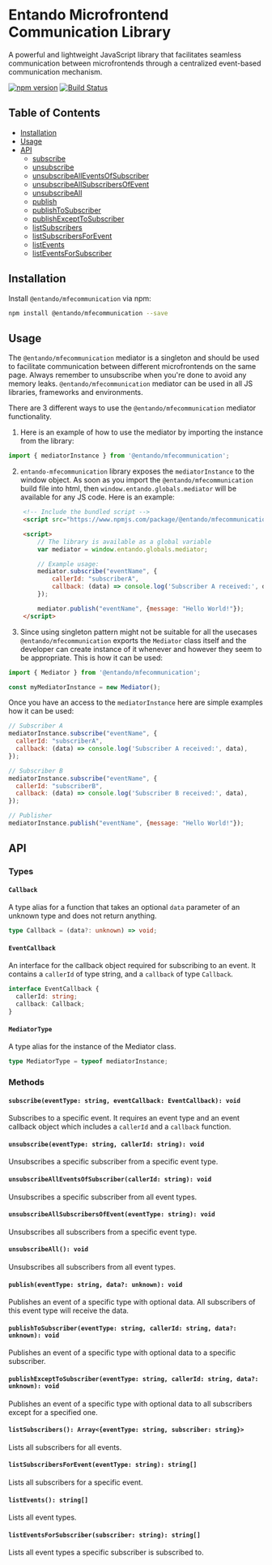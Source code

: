 # Entando Microfrontend Communication Library

A powerful and lightweight JavaScript library that facilitates seamless communication between microfrontends through a centralized event-based communication mechanism.

[![npm version](https://img.shields.io/npm/v/microfrontend-mediator.svg?style=flat)](https://www.npmjs.com/entando/entando-mfecommunication)
[![Build Status](https://travis-ci.org/yourusername/microfrontend-mediator.svg?branch=master)](https://travis-ci.org/entando/entando-mfecommunication)

## Table of Contents

- [Installation](#installation)
- [Usage](#usage)
- [API](#api)
    - [subscribe](#subscribe)
    - [unsubscribe](#unsubscribe)
    - [unsubscribeAllEventsOfSubscriber](#unsubscribeAllEventsOfSubscriber)
    - [unsubscribeAllSubscribersOfEvent](#unsubscribeAllSubscribersOfEvent)
    - [unsubscribeAll](#unsubscribeAll)
    - [publish](#publish)
    - [publishToSubscriber](#publishToSubscriber)
    - [publishExceptToSubscriber](#publishExceptToSubscriber)
    - [listSubscribers](#listSubscribers)
    - [listSubscribersForEvent](#listSubscribersForEvent)
    - [listEvents](#listEvents)
    - [listEventsForSubscriber](#listEventsForSubscriber)

## Installation

Install `@entando/mfecommunication` via npm:

```sh
npm install @entando/mfecommunication --save
```

## Usage

The `@entando/mfecommunication` mediator is a singleton and should be used to facilitate communication between different microfrontends on the same page. Always remember to unsubscribe when you're done to avoid any memory leaks.  `@entando/mfecommunication` mediator can be used in all JS libraries, frameworks and environments.

There are 3 different ways to use the `@entando/mfecommunication` mediator functionality.

1. Here is an example of how to use the mediator by importing the instance from the library:

```javascript
import { mediatorInstance } from '@entando/mfecommunication';
```

2. `entando-mfecommunication` library exposes the `mediatorInstance` to the window object. As soon as you import the `@entando/mfecommunication` build file into html, then `window.entando.globals.mediator` will be available for any JS code.
Here is an example:
```html
    <!-- Include the bundled script -->
    <script src="https://www.npmjs.com/package/@entando/mfecommunication/dist/entando-mfecommunication.umd.cjs"></script>

    <script>
        // The library is available as a global variable
        var mediator = window.entando.globals.mediator;

        // Example usage:
        mediator.subscribe("eventName", {
            callerId: "subscriberA",
            callback: (data) => console.log('Subscriber A received:', data),
        });

        mediator.publish("eventName", {message: "Hello World!"});
    </script>
```

3. Since using singleton pattern might not be suitable for all the usecases `@entando/mfecommunication` exports the `Mediator` class itself and the developer can create instance of it whenever and however they seem to be appropriate. This is how it can be used:
```javascript
import { Mediator } from '@entando/mfecommunication';

const myMediatorInstance = new Mediator();
```

Once you have an access to the `mediatorInstance` here are simple examples how it can be used:

```javascript
// Subscriber A
mediatorInstance.subscribe("eventName", {
  callerId: "subscriberA",
  callback: (data) => console.log('Subscriber A received:', data),
});

// Subscriber B
mediatorInstance.subscribe("eventName", {
  callerId: "subscriberB",
  callback: (data) => console.log('Subscriber B received:', data),
});

// Publisher
mediatorInstance.publish("eventName", {message: "Hello World!"});
```

## API

### Types

#### `Callback`

A type alias for a function that takes an optional `data` parameter of an unknown type and does not return anything.

```typescript
type Callback = (data?: unknown) => void;
```

#### `EventCallback`

An interface for the callback object required for subscribing to an event. It contains a `callerId` of type string, and a `callback` of type `Callback`.

```typescript
interface EventCallback {
  callerId: string;
  callback: Callback;
}
```

#### `MediatorType`

A type alias for the instance of the Mediator class. 

```typescript
type MediatorType = typeof mediatorInstance;
```

### Methods

#### `subscribe(eventType: string, eventCallback: EventCallback): void`

Subscribes to a specific event. It requires an event type and an event callback object which includes a `callerId` and a `callback` function.

#### `unsubscribe(eventType: string, callerId: string): void`

Unsubscribes a specific subscriber from a specific event type.

#### `unsubscribeAllEventsOfSubscriber(callerId: string): void`

Unsubscribes a specific subscriber from all event types.

#### `unsubscribeAllSubscribersOfEvent(eventType: string): void`

Unsubscribes all subscribers from a specific event type.

#### `unsubscribeAll(): void`

Unsubscribes all subscribers from all event types.

#### `publish(eventType: string, data?: unknown): void`

Publishes an event of a specific type with optional data. All subscribers of this event type will receive the data.

#### `publishToSubscriber(eventType: string, callerId: string, data?: unknown): void`

Publishes an event of a specific type with optional data to a specific subscriber.

#### `publishExceptToSubscriber(eventType: string, callerId: string, data?: unknown): void`

Publishes an event of a specific type with optional data to all subscribers except for a specified one.

#### `listSubscribers(): Array<{eventType: string, subscriber: string}>`

Lists all subscribers for all events.

#### `listSubscribersForEvent(eventType: string): string[]`

Lists all subscribers for a specific event.

#### `listEvents(): string[]`

Lists all event types.

#### `listEventsForSubscriber(subscriber: string): string[]`

Lists all event types a specific subscriber is subscribed to.
